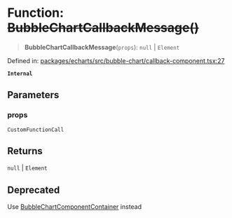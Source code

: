 # Function: ~~BubbleChartCallbackMessage()~~

> **BubbleChartCallbackMessage**(`props`): `null` \| `Element`

Defined in: [packages/echarts/src/bubble-chart/callback-component.tsx:27](https://github.com/GeoDaCenter/openassistant/blob/ae6e39c15b60e7a98a21d90a5bbeff5dc44c1295/packages/echarts/src/bubble-chart/callback-component.tsx#L27)

**`Internal`**

## Parameters

### props

`CustomFunctionCall`

## Returns

`null` \| `Element`

## Deprecated

Use [BubbleChartComponentContainer](BubbleChartComponentContainer.md) instead

